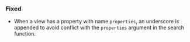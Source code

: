 
### Fixed
- When a view has a property with name `properties`, an underscore is
appended to avoid conflict with the `properties` argument in the search
function.